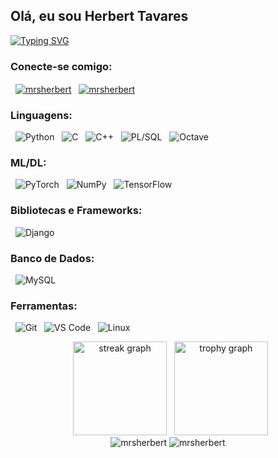 ## Olá, eu sou Herbert Tavares

[![Typing SVG](https://readme-typing-svg.demolab.com?font=Fira+Code&weight=600&size=16&pause=1000&color=00F706&width=435&lines=Um+estudante+de+eletr%C3%B4nica;Estou+atualmente+aprendendo+tensorflow+e+pytorch)](https://git.io/typing-svg)

<h3 align="left">Conecte-se comigo:</h3>
<p align="left">
  <a href="https://github.com/mrsherbert" target="blank"><img align="center" src="https://img.shields.io/badge/GitHub-100000?style=for-the-badge&logo=github&logoColor=white" alt="mrsherbert" /></a>
  <a href="https://gitlab.com/mrsherbert" target="blank"><img align="center" src="https://img.shields.io/badge/GitLab-330F63?style=for-the-badge&logo=gitlab&logoColor=white" alt="mrsherbert" /></a>
</p>

<h3 align="left">Linguagens:</h3>
<p align="left">
  <img src="https://img.shields.io/badge/python-3670A0?style=for-the-badge&logo=python&logoColor=ffdd54" alt="Python"/>
  <img src="https://img.shields.io/badge/C-00599C?style=for-the-badge&logo=c&logoColor=white" alt="C"/>
  <img src="https://img.shields.io/badge/C%2B%2B-00599C?style=for-the-badge&logo=c%2B%2B&logoColor=white" alt="C++"/>
  <img src="https://img.shields.io/badge/PL%2FSQL-FFFFFF?style=for-the-badge&logo=oracle&logoColor=FF0000&labelColor=FFFFFF&color=FF0000" alt="PL/SQL"/>
  <img src="https://img.shields.io/badge/OCTAVE-darkblue?style=for-the-badge&logo=octave&logoColor=fcd683" alt="Octave"/>
</p>

<h3 align="left">ML/DL:</h3>
<p align="left">
  <img src="https://img.shields.io/badge/PyTorch-%23EE4C2C.svg?style=for-the-badge&logo=PyTorch&logoColor=white" alt="PyTorch"/>
  <img src="https://img.shields.io/badge/numpy-%23013243.svg?style=for-the-badge&logo=numpy&logoColor=white" alt="NumPy"/>
  <img src="https://img.shields.io/badge/TensorFlow-%23FF6F00.svg?style=for-the-badge&logo=TensorFlow&logoColor=white" alt="TensorFlow"/>
</p>

<h3 align="left">Bibliotecas e Frameworks:</h3>
<p align="left">
  <img src="https://img.shields.io/badge/django-%23092E20.svg?style=for-the-badge&logo=django&logoColor=white" alt="Django"/>
</p>

<h3 align="left">Banco de Dados:</h3>
<p align="left">
  <img src="https://img.shields.io/badge/MySQL-00000F?style=for-the-badge&logo=mysql&logoColor=white" alt="MySQL"/>
</p>

<h3 align="left">Ferramentas:</h3>
<p align="left">
  <img src="https://img.shields.io/badge/GIT-E44C30?style=for-the-badge&logo=git&logoColor=white" alt="Git"/>
  <img src="https://img.shields.io/badge/Vscode-007ACC?style=for-the-badge&logo=visual-studio-code&logoColor=white" alt="VS Code"/>
  <img src="https://img.shields.io/badge/Linux-000?style=for-the-badge&logo=linux&logoColor=FCC624" alt="Linux"/>
</p>

<div align="center">
  <img src="https://streak-stats.demolab.com?user=mrsherbert&locale=pt_BR&mode=daily&theme=dracula&hide_border=false&border_radius=5&order=3" height="150" alt="streak graph" />
  <img src="https://github-profile-trophy.vercel.app?username=mrsherbert&theme=dracula&column=-1&row=1&margin-w=8&margin-h=8&no-bg=false&no-frame=false" height="150" alt="trophy graph" />
</div>

<div align="center">
  <img src="https://github-readme-stats.vercel.app/api/top-langs?username=mrsherbert&show_icons=true&locale=pt_BR&layout=compact&theme=dracula" alt="mrsherbert" />
  <img src="https://github-readme-stats.vercel.app/api?username=mrsherbert&show_icons=true&locale=pt_BR&theme=dracula" alt="mrsherbert" />
</div>